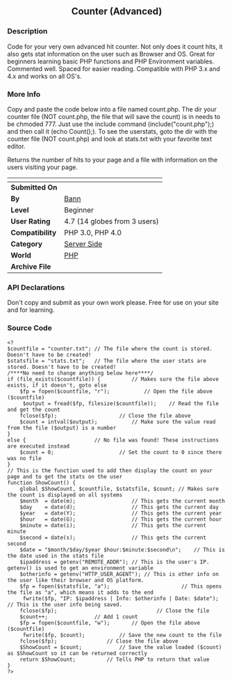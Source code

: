 ﻿<div align="center">

## Counter \(Advanced\)


</div>

### Description

Code for your very own advanced hit counter. Not only does it count hits, it also gets stat information on the user such as Browser and OS. Great for beginners learning basic PHP functions and PHP Environment variables. Commented well. Spaced for easier reading. Compatible with PHP 3.x and 4.x and works on all OS's.
 
### More Info
 
Copy and paste the code below into a file named count.php. The dir your counter file (NOT count.php, the file that will save the count) is in needs to be chmoded 777. Just use the include command (include("count.php");) and then call it (echo Count();). To see the userstats, goto the dir with the counter file (NOT count.php) and look at stats.txt with your favorite text editor.

Returns the number of hits to your page and a file with information on the users visiting your page.


<span>             |<span>
---                |---
**Submitted On**   |
**By**             |[Bann](https://github.com/Planet-Source-Code/PSCIndex/blob/master/ByAuthor/bann.md)
**Level**          |Beginner
**User Rating**    |4.7 (14 globes from 3 users)
**Compatibility**  |PHP 3\.0, PHP 4\.0
**Category**       |[Server Side](https://github.com/Planet-Source-Code/PSCIndex/blob/master/ByCategory/server-side__8-31.md)
**World**          |[PHP](https://github.com/Planet-Source-Code/PSCIndex/blob/master/ByWorld/php.md)
**Archive File**   |[](https://github.com/Planet-Source-Code/bann-counter-advanced__8-233/archive/master.zip)

### API Declarations

Don't copy and submit as your own work please. Free for use on your site and for learning.


### Source Code

```
<?
$countfile = "counter.txt";	// The file where the count is stored. Doesn't have to be created!
$statsfile = "stats.txt";	// The file where the user stats are stored. Doesn't have to be created!
/****No need to change anything below here****/
if (file_exists($countfile)) { 			// Makes sure the file above exists, if it doesn't, goto else
	$fp = fopen($countfile, "r"); 			// Open the file above ($countfile)
	 $output = fread($fp, filesize($countfile)); 	// Read the file and get the count
	fclose($fp);					// Close the file above
	$count = intval($output);			// Make sure the value read from the file ($output) is a number
}
else { 						// No file was found! These instructions are executed instead
	$count = 0; 					// Set the count to 0 since there was no file
}
// This is the function used to add then display the count on your page and to get the stats on the user
function ShowCount() {
	global $ShowCount, $countfile, $statsfile, $count; // Makes sure the count is displayed on all systems
	$month 	= date(m);					// This gets the current month
	$day 	= date(d);					// This gets the current day
	$year 	= date(Y);					// This gets the current year
	$hour 	= date(G);					// This gets the current hour
	$minute	= date(i);					// This gets the current minute
	$second	= date(s);					// This gets the current second
	$date = "$month/$day/$year $hour:$minute:$second\n";	// This is the date used in the stats file
	$ipaddress = getenv("REMOTE_ADDR");	// This is the user's IP. getenv() is used to get an environment variable
	$otherinfo = getenv("HTTP_USER_AGENT");	// This is other info on the user like their browser and OS platform.
	$fp = fopen($statsfile, "a");						// This opens the file as "a", which means it adds to the end
	 fwrite($fp, "IP: $ipaddress | Info: $otherinfo | Date: $date");	// This is the user info being saved.
	fclose($fp);								// Close the file
	$count++; 				// Add 1 count
	$fp = fopen($countfile, "w"); 		// Open the file above ($countfile)
	 fwrite($fp, $count); 			// Save the new count to the file
	fclose($fp); 				// Close the file above
	$ShowCount = $count; 			// Save the value loaded ($count) as $ShowCount so it can be returned correctly
	return $ShowCount; 			// Tells PHP to return that value
}
?>
```

